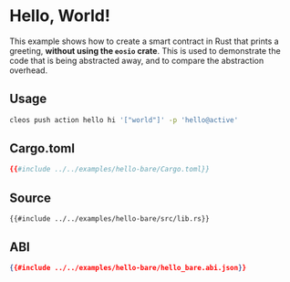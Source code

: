 # Hello, World!

This example shows how to create a smart contract in Rust that prints a greeting, **without using the `eosio` crate**. This is used to demonstrate the code that is being abstracted away, and to compare the abstraction overhead.

## Usage

```sh
cleos push action hello hi '["world"]' -p 'hello@active'
```

## Cargo.toml

```toml
{{#include ../../examples/hello-bare/Cargo.toml}}
```

## Source

```rust,no_run,noplaypen
{{#include ../../examples/hello-bare/src/lib.rs}}
```

## ABI

```json
{{#include ../../examples/hello-bare/hello_bare.abi.json}}
```
